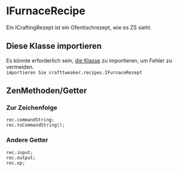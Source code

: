 # IFurnaceRecipe

Ein ICraftingRezept ist ein Ofentischrezept, wie es ZS sieht.

## Diese Klasse importieren

Es könnte erforderlich sein, [die Klasse](/AdvancedFunctions/Import/) zu importieren, um Fehler zu vermeiden.  
`importieren Sie crafttweaker.recipes.IFurnaceRezept`

## ZenMethoden/Getter

### Zur Zeichenfolge

```zenscript
rec.commandString;
rec.toCommandString();
```

### Andere Getter

```zenscript
rec.input;
rec.output;
rec.xp;
```